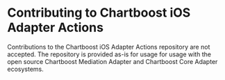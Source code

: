 # Contributing to Chartboost iOS Adapter Actions

Contributions to the Chartboost iOS Adapter Actions repository are not accepted. The repository is provided as-is for usage for usage with the open source Chartboost Mediation Adapter and Chartboost Core Adapter ecosystems.

